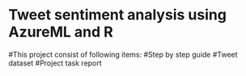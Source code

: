 # Tweet sentiment analysis using AzureML and R
#This project consist of following items:
#Step by step guide
#Tweet dataset
#Project task report
